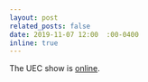 ```yaml
---
layout: post
related_posts: false
date: 2019-11-07 12:00  :00-0400
inline: true
---
```


The UEC show is [online](https://vimeo.com/371628337/fe7016c1cf).
